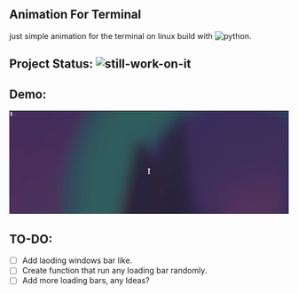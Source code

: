 ## Animation For Terminal

just simple animation for the terminal on linux build with ![python](https://img.shields.io/badge/python-3.x-green).

## Project Status: ![still-work-on-it](https://img.shields.io/badge/Still--Work-On%20It-orange)

## Demo:
![screenshot_01](./src/screenshot_01.gif)


## TO-DO:
- [ ] Add laoding windows bar like.
- [ ] Create function that run any loading bar randomly.
- [ ] Add more loading bars, any Ideas?
